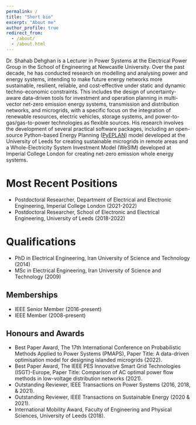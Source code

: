 ```yaml
---
permalink: /
title: "Short bio"
excerpt: "About me"
author_profile: true
redirect_from: 
  - /about/
  - /about.html
---
```


Dr. Shahab Dehghan is a Lecturer in Power Systems at the Electrical Power Group in the School of Engineering at Newcastle University. Over the past decade, he has conducted research on modelling and analysing power and energy systems, intending to make future energy networks more sustainable, resilient, reliable, and cost-effective under static and dynamic techno-economic constraints. This includes the design of uncertainty-aware data-driven tools for investment and operation planning in multi-vector net-zero emission energy systems, transmission and distribution networks, and microgrids, with a specific focus on the integration of renewable resources, electric vehicles, storage systems, and power-to-gas/gas-to-power technologies as flexible sources. His research involves the development of several practical software packages, including an open-source Python-based Energy Planning ([PyEPLAN](https://pyeplan.sps-lab.org/)) model developed at the University of Leeds for creating sustainable microgrids in remote areas and a Whole-Electricity System Investment Model (WeSIM) developed at Imperial College London for creating net-zero emission whole energy systems.

Most Recent Positions
======
* Postdoctoral Researcher, Department of Electrical and Electronic Engineering, Imperial College London (2021-2022) 
* Postdoctoral Researcher, School of Electronic and Electrical Engineering, University of Leeds (2018-2022)

Qualifications 
======
* PhD in Electrical Engineering, Iran University of Science and Technology (2014)
* MSc in Electrical Engineering, Iran University of Science and Technology (2009)

Memberships
------
* IEEE Senior Member (2016-present)
* IEEE Member (2008-present) 

Honours and Awards
------
* Best Paper Award, The 17th International Conference on Probabilistic Methods Applied to Power Systems (PMAPS), Paper Title: A data-driven optimisation model for designing islanded microgrids (2022).    
* Best Paper Award, The IEEE PES Innovative Smart Grid Technologies (ISGT)-Europe, Paper Title: Comparison of AC optimal power flow methods in low-voltage distribution networks (2021).
* Outstanding Reviewer, IEEE Transactions on Power Systems (2016, 2018, & 2021).
* Outstanding Reviewer, IEEE Transactions on Sustainable Energy (2020 & 2021).
* International Mobility Award, Faculty of Engineering and Physical Sciences, University of Leeds (2018).
